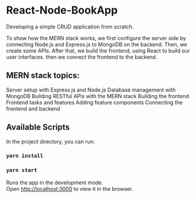 # React-Node-BookApp
Developing a simple CRUD application from scratch.

To show how the MERN stack works, we first configure the server side by connecting Node.js and Express.js to MongoDB on the backend. Then, we create some APIs. After that, we build the frontend, using React to build our user interfaces. then we connect the frontend to the backend.

## MERN stack topics:
Server setup with Express.js and Node.js
Database management with MongoDB
Building RESTful APIs with the MERN stack
Building the frontend
Frontend tasks and features
Adding feature components
Connecting the frontend and backend

## Available Scripts

In the project directory, you can run:
### `yarn install`
### `yarn start`

Runs the app in the development mode.<br />
Open [http://localhost:3000](http://localhost:3000) to view it in the browser.

